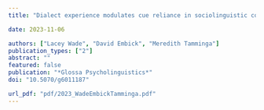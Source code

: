 ```yaml
---
title: "Dialect experience modulates cue reliance in sociolinguistic convergence"

date: 2023-11-06

authors: ["Lacey Wade", "David Embick", "Meredith Tamminga"]
publication_types: ["2"]
abstract: ""
featured: false
publication: "*Glossa Psycholinguistics*"
doi: "10.5070/g6011187"

url_pdf: "pdf/2023_WadeEmbickTamminga.pdf"
---
```


